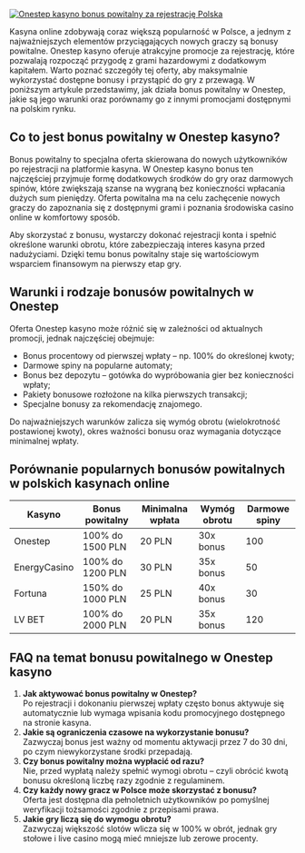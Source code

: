 [![Onestep kasyno bonus powitalny za rejestrację Polska](https://123-caf.pages.dev/gitsignup.png)](https://vrmoo.ru/Bt82HjjY)

<p>Kasyna online zdobywają coraz większą popularność w Polsce, a jednym z najważniejszych elementów przyciągających nowych graczy są bonusy powitalne. Onestep kasyno oferuje atrakcyjne promocje za rejestrację, które pozwalają rozpocząć przygodę z grami hazardowymi z dodatkowym kapitałem. Warto poznać szczegóły tej oferty, aby maksymalnie wykorzystać dostępne bonusy i przystąpić do gry z przewagą. W poniższym artykule przedstawimy, jak działa bonus powitalny w Onestep, jakie są jego warunki oraz porównamy go z innymi promocjami dostępnymi na polskim rynku.</p>  <h2>Co to jest bonus powitalny w Onestep kasyno?</h2> <p>Bonus powitalny to specjalna oferta skierowana do nowych użytkowników po rejestracji na platformie kasyna. W Onestep kasyno bonus ten najczęściej przyjmuje formę dodatkowych środków do gry oraz darmowych spinów, które zwiększają szanse na wygraną bez konieczności wpłacania dużych sum pieniędzy. Oferta powitalna ma na celu zachęcenie nowych graczy do zapoznania się z dostępnymi grami i poznania środowiska casino online w komfortowy sposób.</p>  <p>Aby skorzystać z bonusu, wystarczy dokonać rejestracji konta i spełnić określone warunki obrotu, które zabezpieczają interes kasyna przed nadużyciami. Dzięki temu bonus powitalny staje się wartościowym wsparciem finansowym na pierwszy etap gry.</p>  <h2>Warunki i rodzaje bonusów powitalnych w Onestep</h2> <p>Oferta Onestep kasyno może różnić się w zależności od aktualnych promocji, jednak najczęściej obejmuje:</p> <ul>   <li>Bonus procentowy od pierwszej wpłaty – np. 100% do określonej kwoty;</li>   <li>Darmowe spiny na popularne automaty;</li>   <li>Bonus bez depozytu – gotówka do wypróbowania gier bez konieczności wpłaty;</li>   <li>Pakiety bonusowe rozłożone na kilka pierwszych transakcji;</li>   <li>Specjalne bonusy za rekomendację znajomego.</li> </ul> <p>Do najważniejszych warunków zalicza się wymóg obrotu (wielokrotność postawionej kwoty), okres ważności bonusu oraz wymagania dotyczące minimalnej wpłaty.</p>  <h2>Porównanie popularnych bonusów powitalnych w polskich kasynach online</h2> <table>   <thead>     <tr>       <th>Kasyno</th>       <th>Bonus powitalny</th>       <th>Minimalna wpłata</th>       <th>Wymóg obrotu</th>       <th>Darmowe spiny</th>     </tr>   </thead>   <tbody>     <tr>       <td>Onestep</td>       <td>100% do 1500 PLN</td>       <td>20 PLN</td>       <td>30x bonus</td>       <td>100</td>     </tr>     <tr>       <td>EnergyCasino</td>       <td>100% do 1200 PLN</td>       <td>30 PLN</td>       <td>35x bonus</td>       <td>50</td>     </tr>     <tr>       <td>Fortuna</td>       <td>150% do 1000 PLN</td>       <td>25 PLN</td>       <td>40x bonus</td>       <td>30</td>     </tr>     <tr>       <td>LV BET</td>       <td>100% do 2000 PLN</td>       <td>20 PLN</td>       <td>35x bonus</td>       <td>120</td>     </tr>   </tbody> </table>  <h2>FAQ na temat bonusu powitalnego w Onestep kasyno</h2> <ol>   <li><strong>Jak aktywować bonus powitalny w Onestep?</strong><br>Po rejestracji i dokonaniu pierwszej wpłaty często bonus aktywuje się automatycznie lub wymaga wpisania kodu promocyjnego dostępnego na stronie kasyna.</li>   <li><strong>Jakie są ograniczenia czasowe na wykorzystanie bonusu?</strong><br>Zazwyczaj bonus jest ważny od momentu aktywacji przez 7 do 30 dni, po czym niewykorzystane środki przepadają.</li>   <li><strong>Czy bonus powitalny można wypłacić od razu?</strong><br>Nie, przed wypłatą należy spełnić wymogi obrotu – czyli obrócić kwotą bonusu określoną liczbę razy zgodnie z regulaminem.</li>   <li><strong>Czy każdy nowy gracz w Polsce może skorzystać z bonusu?</strong><br>Oferta jest dostępna dla pełnoletnich użytkowników po pomyślnej weryfikacji tożsamości zgodnie z przepisami prawa.</li>   <li><strong>Jakie gry liczą się do wymogu obrotu?</strong><br>Zazwyczaj większość slotów wlicza się w 100% w obrót, jednak gry stołowe i live casino mogą mieć mniejsze lub zerowe procenty.</li> </ol>